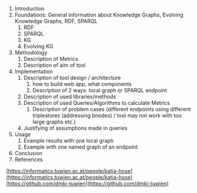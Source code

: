 1. Introduction
2. Foundations: General information about Knowledge Graphs, Evolving Knowledge Graphs, RDF, SPARQL
	1. RDF
	2. SPARQL
	3. KG
	4. Evolving KG
3. Methodology
	1. Description of Metrics 
	2. Description of aim of tool
4. Implementation
	1. Description of tool design / architecture 
		1. how to build web app, what components
		2. Description of 2 ways: local graph or SPARQL endpoint
	2. Description of used libraries/methods 
	3. Description of used Queries/Algorithms to calculate Metrics
		1. Description of problem cases (different endpoints using different triplestores (addressing bnodes) / tool may not work with too large graphs etc.)
	4. Justifying of assumptions made in queries 
5. Usage
	1. Example results with one local graph 
	2. Example with one named graph of an endpoint
6. Conclusion
7. References

[https://informatics.tuwien.ac.at/people/katja-hose](https://informatics.tuwien.ac.at/people/katja-hose)
[https://github.com/dmki-tuwien](https://github.com/dmki-tuwien)